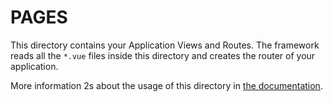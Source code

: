 # PAGES

This directory contains your Application Views and Routes.
The framework reads all the `*.vue` files inside this directory and creates the router of your application.

More information 2s about the usage of this directory in [the documentation](https://nuxtjs.org/guide/routing).

